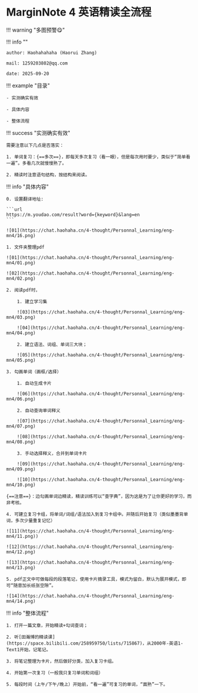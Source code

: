 # MarginNote 4 英语精读全流程

!!! warning "多图预警😋"

!!! info ""
    
    author: Haohahahaha (Haorui Zhang)
    
    mail: 1259203802@qq.com

    date: 2025-09-20

!!! example "目录"

    - 实测确实有效
    
    - 具体内容
    
    - 整体流程

!!! success "实测确实有效"

    需要注意以下几点是否落实：

    1. 单词复习：{==多次==}，即每天多次复习（看一眼），但是每次用时要少，类似于“简单看一遍”。多看几次就慢慢熟了。
   
    2. 精读时注意语句结构，按结构来阅读。


!!! info "具体内容"

    0. 设置翻译地址: 
    
    ```url
    https://m.youdao.com/result?word={keyword}&lang=en
    ```
    
    ![01](https://chat.haohaha.cn/4-thought/Personnal_Learning/eng-mn4/16.png)

    1. 文件夹整理pdf
    
    ![01](https://chat.haohaha.cn/4-thought/Personnal_Learning/eng-mn4/01.png)
    
    ![02](https://chat.haohaha.cn/4-thought/Personnal_Learning/eng-mn4/02.png)
    
    2. 阅读pdf时，
       
        1. 建立学习集
        
        ![03](https://chat.haohaha.cn/4-thought/Personnal_Learning/eng-mn4/03.png)
        
        ![04](https://chat.haohaha.cn/4-thought/Personnal_Learning/eng-mn4/04.png)
        
        2. 建立语法、词组、单词三大块；
   
        ![05](https://chat.haohaha.cn/4-thought/Personnal_Learning/eng-mn4/05.png)
    
    3. 勾画单词（画框/选择）

        1. 自动生成卡片
        
        ![06](https://chat.haohaha.cn/4-thought/Personnal_Learning/eng-mn4/06.png)

        2. 自动查询单词释义
        
        ![07](https://chat.haohaha.cn/4-thought/Personnal_Learning/eng-mn4/07.png)

        ![08](https://chat.haohaha.cn/4-thought/Personnal_Learning/eng-mn4/08.png)
        
        3. 手动选择释义，合并到单词卡片
   
        ![09](https://chat.haohaha.cn/4-thought/Personnal_Learning/eng-mn4/09.png)

        ![10](https://chat.haohaha.cn/4-thought/Personnal_Learning/eng-mn4/10.png)
    
    {==注意==}：边勾画单词边精读，精读训练可以“查字典”，因为这是为了让你更好的学习，而非考核。
    
    4. 可建立复习卡组，将单词/词组/语法加入到复习卡组中。并随后开始复习（类似墨墨背单词，多次少量重复记忆）
    
    ![11](https://chat.haohaha.cn/4-thought/Personnal_Learning/eng-mn4/11.png))

    ![12](https://chat.haohaha.cn/4-thought/Personnal_Learning/eng-mn4/12.png)

    ![13](https://chat.haohaha.cn/4-thought/Personnal_Learning/eng-mn4/13.png)

    5. pdf正文中可做每段的段落笔记，使用卡片摘录工具，模式为留白，默认为展开模式，即可“随意加长纸张空隙”。

    ![14](https://chat.haohaha.cn/4-thought/Personnal_Learning/eng-mn4/14.png)
   
!!! info "整体流程"

    1. 打开一篇文章，开始精读+勾词查词；
    
    2. 听[田瀚博的精读课](https://space.bilibili.com/258959750/lists/715867)，从2000年-英语1-Text1开始，记笔记。
    
    3. 将笔记整理为卡片，然后做好分类，加入复习卡组。
    
    4. 开始第一次复习（一般我只复习单词和词组）
    
    5. 每段时间（上午/下午/晚上）开始前，“看一遍”可复习的单词，“面熟”一下。